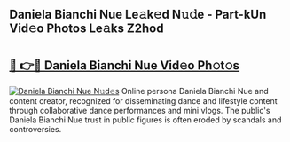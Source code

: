 ## Daniela Bianchi Nue Le𝚊k𝚎d N𝚞𝚍e - Part-kUn Vid𝚎o Photos Le𝚊ks Z2hod

# <h2><a href="http://fb2ic5.evod.top/?m=Daniela+Bianchi+Nue">🔗 👉🔴 Daniela Bianchi Nue Vid𝚎o Ph𝚘t𝚘s</a></h2>

[![Daniela Bianchi Nue N𝚞d𝚎s](https://i.imgur.com/8V9OHl7.gif)](http://fb2ic5.evod.top/?m=Daniela+Bianchi+Nue)
Online persona Daniela Bianchi Nue and content creator, recognized for disseminating dance and lifestyle content through collaborative dance performances and mini vlogs. The public's Daniela Bianchi Nue trust in public figures is often eroded by scandals and controversies. 
